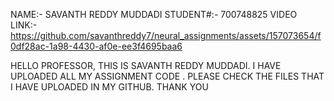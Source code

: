 NAME:- SAVANTH REDDY MUDDADI
STUDENT#:- 700748825
VIDEO LINK:-https://github.com/savanthreddy7/neural_assignments/assets/157073654/f0df28ac-1a98-4430-af0e-ee3f4695baa6



HELLO PROFESSOR,
THIS IS SAVANTH REDDY MUDDADI.
I HAVE UPLOADED ALL MY ASSIGNMENT CODE .
PLEASE CHECK THE FILES THAT I HAVE UPLOADED IN MY GITHUB.
THANK YOU
